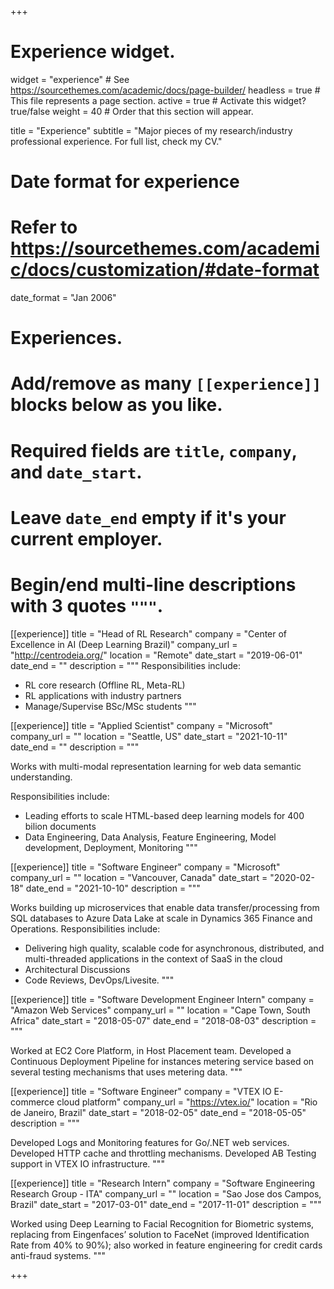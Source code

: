 +++
# Experience widget.
widget = "experience"  # See https://sourcethemes.com/academic/docs/page-builder/
headless = true  # This file represents a page section.
active = true  # Activate this widget? true/false
weight = 40  # Order that this section will appear.

title = "Experience"
subtitle = "Major pieces of my research/industry professional experience. For full list, check my CV."

# Date format for experience
#   Refer to https://sourcethemes.com/academic/docs/customization/#date-format
date_format = "Jan 2006"

# Experiences.
#   Add/remove as many `[[experience]]` blocks below as you like.
#   Required fields are `title`, `company`, and `date_start`.
#   Leave `date_end` empty if it's your current employer.
#   Begin/end multi-line descriptions with 3 quotes `"""`.
[[experience]]
  title = "Head of RL Research"
  company = "Center of Excellence in AI (Deep Learning Brazil)"
  company_url = "http://centrodeia.org/"
  location = "Remote"
  date_start = "2019-06-01"
  date_end = ""
  description = """
  Responsibilities include:
  
  * RL core research (Offline RL, Meta-RL)
  * RL applications with industry partners
  * Manage/Supervise BSc/MSc students
  """

[[experience]]
  title = "Applied Scientist"
  company = "Microsoft"
  company_url = ""
  location = "Seattle, US"
  date_start = "2021-10-11"
  date_end = ""
  description = """
  
  Works with multi-modal representation learning for web data semantic understanding.

  Responsibilities include:
  
  * Leading efforts to scale HTML-based deep learning models for 400 bilion documents
  * Data Engineering, Data Analysis, Feature Engineering, Model development, Deployment, Monitoring
  """

[[experience]]
  title = "Software Engineer"
  company = "Microsoft"
  company_url = ""
  location = "Vancouver, Canada"
  date_start = "2020-02-18"
  date_end = "2021-10-10"
  description = """
  
  Works building up microservices that enable data transfer/processing from SQL databases to Azure
    Data Lake at scale in Dynamics 365 Finance and Operations.
  Responsibilities include:
  
  * Delivering high quality, scalable code for
      asynchronous, distributed, and multi-threaded applications in the context of SaaS in the cloud
  * Architectural Discussions
  * Code Reviews, DevOps/Livesite.
  """

[[experience]]
  title = "Software Development Engineer Intern"
  company = "Amazon Web Services"
  company_url = ""
  location = "Cape Town, South Africa"
  date_start = "2018-05-07"
  date_end = "2018-08-03"
  description = """
  
  Worked at EC2 Core Platform, in Host Placement team. Developed a Continuous Deployment Pipeline
  for instances metering service based on several testing mechanisms that uses metering data.
  """

[[experience]]
  title = "Software Engineer"
  company = "VTEX IO E-commerce cloud platform"
  company_url = "https://vtex.io/"
  location = "Rio de Janeiro, Brazil"
  date_start = "2018-02-05"
  date_end = "2018-05-05"
  description = """
  
  Developed Logs and Monitoring features for Go/.NET web services. Developed HTTP
  cache and throttling mechanisms. Developed AB Testing support in VTEX IO infrastructure.
  """

[[experience]]
  title = "Research Intern"
  company = "Software Engineering Research Group - ITA"
  company_url = ""
  location = "Sao Jose dos Campos, Brazil"
  date_start = "2017-03-01"
  date_end = "2017-11-01"
  description = """
  
  Worked using Deep Learning to Facial Recognition for Biometric systems, replacing from Eingenfaces’
  solution to FaceNet (improved Identification Rate from 40% to 90%); also worked in feature engineering for credit cards
  anti-fraud systems.
  """

+++